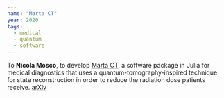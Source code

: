 ```yaml
---
name: "Marta CT"
year: 2020
tags:
  - medical 
  - quantum
  - software
---
```

To **Nicola Mosco**, to develop [Marta CT](https://gitlab.com/homodyne-ct/MartaCT.jl), a software package in Julia for medical diagnostics that uses a quantum-tomography-inspired technique for state reconstruction in order to reduce the radiation dose patients receive. [arXiv](https://arxiv.org/abs/2106.12353)
